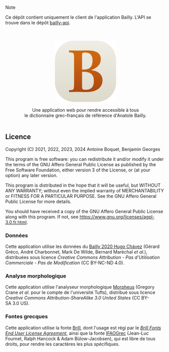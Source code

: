 > [!NOTE]
> Ce dépôt contient uniquement le client de l'application Bailly. L'API se trouve dans le dépôt [bailly-api](https://github.com/antoineboquet/bailly-api).

<p align="center">
  <br><br><img width="192" height="192" src="public/favicon/favicon.svg">
</p>

<p align="center">
  Une application web pour rendre accessible à tous<br>
  le dictionnaire grec–français de référence d'Anatole Bailly.<br><br>
</p>

## Licence

Copyright (C) 2021, 2022, 2023, 2024 Antoine Boquet, Benjamin Georges

This program is free software: you can redistribute it and/or modify
it under the terms of the GNU Affero General Public License as published by
the Free Software Foundation, either version 3 of the License, or
(at your option) any later version.

This program is distributed in the hope that it will be useful,
but WITHOUT ANY WARRANTY; without even the implied warranty of
MERCHANTABILITY or FITNESS FOR A PARTICULAR PURPOSE. See the
GNU Affero General Public License for more details.

You should have received a copy of the GNU Affero General Public License
along with this program. If not, see https://www.gnu.org/licenses/agpl-3.0.fr.html.

### Données

Cette application utilise les données du [Bailly 2020 Hugo Chávez](http://gerardgreco.free.fr/spip.php?article52) (Gérard Gréco, André Charbonnet, Mark De Wilde, Bernard Maréchal _et al._), distribuées sous licence _Creative Commons Attribution - Pas d'Utilisation Commerciale - Pas de Modification_ (CC&nbsp;BY-NC-ND&nbsp;4.0).

### Analyse morphologique

Cette application utilise l'analyseur morphologique [Morpheus](https://github.com/PerseusDL/morpheus) (Gregory Crane _et al._ pour le compte de l'université Tufts), distribué sous licence _Creative Commons Attribution-ShareAlike 3.0 United States_ (CC&nbsp;BY-SA&nbsp;3.0&nbsp;US).

### Fontes grecques

Cette application utilise la fonte [Brill](https://brill.com/page/419386), dont l'usage est régi par le _[Brill Fonts End User License Agreement](https://brill.com/page/FontsEndUserLicenseAgreement/brill-fonts-end-user-license-agreement)_, ainsi que la fonte [IFAOGrec](https://www.ifao.egnet.net/publications/outils/polices/#grec) (Jean-Luc Fournet, Ralph Hancock & Adam Bülow-Jacobsen), qui est libre de tous droits, pour rendre les caractères les plus spécifiques.

